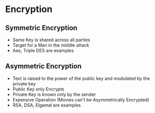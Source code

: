 # Encryption

## Symmetric Encryption

- Same Key is shared across all parties
- Target for a Man in the middle attack
- Aes, Triple DES are examples

## Asymmetric Encryption

- Text is raised to the power of the public key and modulated by the private key
- Public Key only Encrypts
- Private Key is known only by the sender 
- Expensive Operation (Movies can't be Asymmetrically Encrypted)
- RSA, DSA, Elgamal are examples
